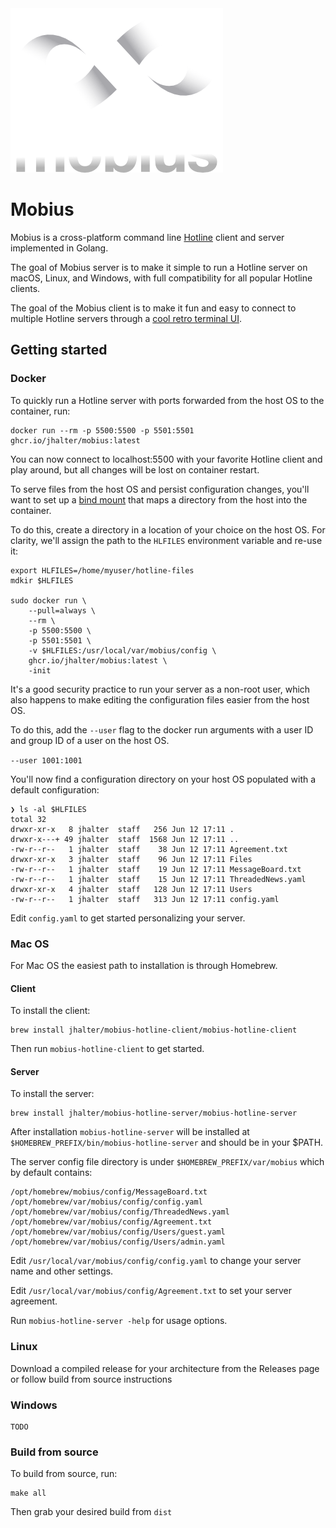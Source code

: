 <picture>
  <source media="(prefers-color-scheme: dark)" srcset="dark_logo.png">
  <source media="(prefers-color-scheme: light)" srcset="light_logo.png">
  <img src="dark_logo.png" alt="Mobius Logo">
</picture>

# Mobius

Mobius is a cross-platform command line [Hotline](https://en.wikipedia.org/wiki/Hotline_Communications) client and server implemented in Golang.

The goal of Mobius server is to make it simple to run a Hotline server on macOS, Linux, and Windows, with full compatibility for all popular Hotline clients.

The goal of the Mobius client is to make it fun and easy to connect to multiple Hotline servers through a [cool retro terminal UI](https://github.com/jhalter/mobius/wiki/Mobius-Client-Screenshot-Gallery).

## Getting started

### Docker

To quickly run a Hotline server with ports forwarded from the host OS to the container, run:

	docker run --rm -p 5500:5500 -p 5501:5501 ghcr.io/jhalter/mobius:latest

You can now connect to localhost:5500 with your favorite Hotline client and play around, but all changes will be lost on container restart.

To serve files from the host OS and persist configuration changes, you'll want to set up a [bind mount](https://docs.docker.com/storage/bind-mounts/) that maps a directory from the host into the container.

To do this, create a directory in a location of your choice on the host OS.  For clarity, we'll assign the path to the `HLFILES` environment variable and re-use it:

```
export HLFILES=/home/myuser/hotline-files
mdkir $HLFILES

sudo docker run \
    --pull=always \
    --rm \
    -p 5500:5500 \
    -p 5501:5501 \
    -v $HLFILES:/usr/local/var/mobius/config \
    ghcr.io/jhalter/mobius:latest \
    -init
```

It's a good security practice to run your server as a non-root user, which also happens to make editing the configuration files easier from the host OS.

To do this, add the `--user` flag to the docker run arguments with a user ID and group ID of a user on the host OS.

`--user 1001:1001`

You'll now find a configuration directory on your host OS populated with a default configuration:

```
❯ ls -al $HLFILES
total 32
drwxr-xr-x   8 jhalter  staff   256 Jun 12 17:11 .
drwxr-x---+ 49 jhalter  staff  1568 Jun 12 17:11 ..
-rw-r--r--   1 jhalter  staff    38 Jun 12 17:11 Agreement.txt
drwxr-xr-x   3 jhalter  staff    96 Jun 12 17:11 Files
-rw-r--r--   1 jhalter  staff    19 Jun 12 17:11 MessageBoard.txt
-rw-r--r--   1 jhalter  staff    15 Jun 12 17:11 ThreadedNews.yaml
drwxr-xr-x   4 jhalter  staff   128 Jun 12 17:11 Users
-rw-r--r--   1 jhalter  staff   313 Jun 12 17:11 config.yaml
```

Edit `config.yaml` to get started personalizing your server.

### Mac OS

For Mac OS the easiest path to installation is through Homebrew.

#### Client

To install the client:

    brew install jhalter/mobius-hotline-client/mobius-hotline-client

Then run `mobius-hotline-client` to get started.

#### Server

To install the server:

    brew install jhalter/mobius-hotline-server/mobius-hotline-server

After installation `mobius-hotline-server` will be installed at `$HOMEBREW_PREFIX/bin/mobius-hotline-server` and should be in your $PATH.

The server config file directory is under `$HOMEBREW_PREFIX/var/mobius` which by default contains:

    /opt/homebrew/mobius/config/MessageBoard.txt
    /opt/homebrew/var/mobius/config/config.yaml
    /opt/homebrew/var/mobius/config/ThreadedNews.yaml
    /opt/homebrew/var/mobius/config/Agreement.txt
    /opt/homebrew/var/mobius/config/Users/guest.yaml
    /opt/homebrew/var/mobius/config/Users/admin.yaml

Edit `/usr/local/var/mobius/config/config.yaml` to change your server name and other settings.

Edit `/usr/local/var/mobius/config/Agreement.txt` to set your server agreement.

Run `mobius-hotline-server -help` for usage options.

### Linux

Download a compiled release for your architecture from the Releases page or follow build from source instructions

### Windows

    TODO

### Build from source

To build from source, run:

    make all

Then grab your desired build from `dist`

